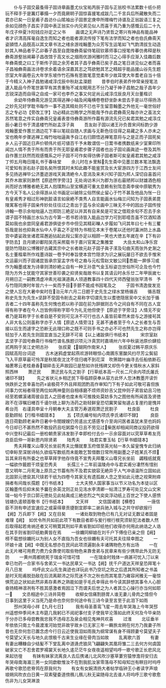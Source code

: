 <!-- { "loadSidebar": true } -->
　　仆与子固交最蚤得子固诗章画墨尤伙宝祐丙辰子固与正翁校书法累数十纸仆把玩不释手于是篝灯摹搨一夕而竟厥眀子固惊喜援笔成跋几二千言兵后所藏散失而二君亦已矣一日皇甫子昌访仆山隂袖出子固景定庚申所赠梅竹诗谱及正翁跋语三复之余如见顔色子昌实子固中表正翁实仆内兄弟见似人而喜于焉乃重为感慨云后二十九年戊子仲夏汴阳钱应孙定之父书
　　画谓之无声诗乃贤哲之寄兴有神品有能品神者才识清高挥毫自逸生而知之者也能者源流传授下笔有法学而知之者也伯氏彝斋天姿頴悟人品旣高以其文章书法之绪余游戏翰墨为众芳写生运笔如飞气韵清拔生动造妙其入神品者乎乙卯春子昌至自毘陵彝斋留侍笔砚钦慕师事口授笔传摹仿弗释是秋彝斋游壑翁阃幕子昌改馆于高文长之烟雨优游闲雅时而习之心得手应渐入佳趣后数年彝斋奬之曰工于斯传子固之余芳者其子昌乎彝斋已矣子昌之笔日进见似之者而喜子昌袖彝斋画法诗卷求余着语余深嘉其志之笃欲勉其艺之精超乎能品援山谷先生题宗室大年画卷云大年学东坡作竹石殊有思致笔意觉柔年少故耳使大年耆老自当十倍于今精义入神子昌勉诸咸淳戊辰中秋赵孟濚题
　　昔李伯时表弟乔仲常亲授笔法遂入能品今乔笔世甚罕有其贵重殆不减龙眠用志不分乃凝于神子昌勉之哉子昌年少志锐深造而自得之自成一家可也李乔之事又何足尚云咸淳戊辰良月天台董楷识
　　余幼年侍彝斋兄游见其得逃禅小轴及闲庵横卷卷舒坐卧未尝去手是以尽得扬汤之妙先兄好学耽书每作一事不造其精处则不已也平生留意翰墨之外他无一毫世俗好志之专必功【旁改工字】功必精此岂晩学之所能哉予作此君彝斋兄每亦许之虽法文苏然笔意之传实自彝斋兄皇甫表昔侍彝斋游所作葢有源流先兄已矣君其勉之咸淳戊辰小暑日书于清逺楼竹所赵孟淳子眞
　　吾友赵子固以诸王孙负晋宋间标韵少游戏翰墨爱作蕙兰酒边花下率以笔砚自随人求画与无靳色往往得之易藏之多人亦未之宝也晩年步骤逃禅工梅竹咄咄逼眞予自江右归颇悟逃禅笔意将与之是正而子固死矣乡人云子固近日声价顿伟片纸可値百千予未敢谓信一日鬻书者携数纸来少室果印所闻岂人情不贵于所有而贵于所无耶皇甫君步骤子固者也出子固论画眞迹一卷及其所自作蕙兰跃然而观感慨系之吁子固不可作矣得彷佛子固者斯可矣皇甫君其勉之咸淳丁夘五月晦日隆礼书于春咏堂
　　余儿时在乡里斛先生斋中见墨兰数本笔法飘逸可爱知有浙右赵子固名矣所恨其时未知此趣不能鉴赏及长大宦游四方于江西士友间多见扬逃禅毕公济墨迹游戏天眞清絶令人意消及来禾兴知子固为邦人深切自喜首问其乔木故家则渺然【原迹然字旁注】无处询访禾兴为郡为浙右最陋邦以财雄酒色相尚而好古博雅者絶无其人抱璞荆山至宝横道可重太息赖有别驾息斋李侯中原毓秀为方今天下名人公余得游从论书画足以破除尘俗然侯止留心于竹不甚及他品为怅一日有皇甫秀才相过形神肮脏语言如泉絶不类秀人自言能画水仙梅兰问知为子固表弟毘陵寓客也得子固亲传妙处往往过之青出于蓝与余论画中三昧无不中的因出子固传授诗翰一卷示余咄咄逼人岂郑防三絶足以并其有自来矣是可宝之借观余旬不忍去手余谓子固不特画兰水仙为古今第一若书若诗皆入能品岂学力可到耶噫吾虽不饮酒知酒莫如我也余尝同皇甫君游俱徒步市中但见其精彩皪人步履如飞问其年曰七十有三矍铄哉是翁也抑眞水仙中人乎喜之不足特为书相见本末于卷尾以还他时瀛洲防上水晶宫中婆娑政坐诸君耳邂逅拈起此叚公案亦足以相顾一笑也大徳五年嵗在辛【下有卯字防去】丑月建卯鄱阳吴亮采熈载书于嘉兴官寓之集雅堂
　　大岳太和山净乐宫提防竹隠赵公博雅好古藏其宗中之长者故元赵子固子眞子潆及句曲天雨张外史淛之名士董楷辈所作戏墨诗跋一卷予时奉旨使本宫竹隠求为识之展玩屡日不欲去手惟宋文运最兴而子固诸昆皆承宗室孟字传号之裔与元松雪赵文敏公同悉能一屏侈习或作为翰墨或发为诗章则清妙絶尘自有一种王孙意气金玉标姿岂世俗所可企及也今竹隠为方外士犹能守其家世善珍袭之抑贤矣哉故书以复其请云时永乐廿二年甲辰嵗七月朔日正一嗣教清虚冲素光祖演道眞人领道教事四十四代天师西璧翁张罕清书　予与竹隠同庚时年皆六十一矣而予目手颤不能成书因笔及之
　　子固书清逸俊发览之使人忘在大暑中矣时在治元年六月二日题于史先生之绿水堂杨循吉
　　循吉既称史先生为先生坚辞不受固令削去之易称字切谓先生以耆徳隠居吴中又长加于循吉者二十四年虽称先生何愧也若以称子固在前为辞据则古今之间自有不同在古人宜得有称字者在今人岂皆例得称字耶今为礼无他但使于【原迹于字旁注】人情无不安者乃是耳称字于长者自是不安则可见决不可行也古人虽皆前辈然未尝与之游接茍其人非大名公则虽称字亦于人情【原迹人情旁注】无甚不通者至于今人之长者生与吾接以后生而遽字之恐断无此理口称之既不可则手书之亦必不可也然先生之称亦岂得轻加于人若先生则固宜直当之无辞不可易【以上诸跋俱行书纸本】
　　宋宗室赵孟坚字子固号彝斋行书梅竹谱名族题识项元汴真赏时嘉靖卅六年中秋装池原价肆拾贰两购于吴江史明古孙
　　张叔夏【瑚网作南宋人】
　　张叔夏过韩平原庆乐园赋高阳台词迹
　　古木迷鸦虚堂起燕欢游转眼惊心南圃东窻酸风扫尽芳尘鬓貂飞入平原草最可怜浑是秋隂夜沈沈不信归魂不到花深　吹箫踏叶幽寻去任船依断石袖褁寒云老桂悬香瑚碎击无声故园已是愁如许抚残碑又却伤今更关情秋水人家斜照西林
　　萧迂民
　　萧迂民与先之劄子【行草纸本高一尺长二尺余内项氏屠氏诸印不録】
　　先之省状元乡相迂民下辱临顾获奉从容方此怀人忽沐教墨开读忻快跌折之苦幸喜勿药谕极荷不外且拜观团酌高作审知门下有子如此可敬可喜但族间事力优裕者得至两位如两神童则自相琢磨不烦师资妙吉父昆仲则子弟皆幼且习他经至若螺溪诸周彼自芸人之田者也度未有可推挽处莫妨多为之图他有所闻首及贤徳政不在谆嘱旧楮百千谩尔统上聊为汤药之助轻鲜皇恐切冀笑留匆遽占复崖约是愧并希台亮　右谨具申呈十月朝奉大夫主管万寿道观萧迂民劄子
　　杜良臣
　　杜良臣勤顾帖【行楷书蜡牋本】
　　五【项氏编号帖内项氏李氏诸印不録】
　　良臣连日荷勤顾老亲昨日暑中令閤嫂嫂仍劳逺出尤感感专介至询问医者盖犹未至也妈妈今日却已不甚热然不敢投药且吃粥糜今日且不劳见过柴医却相闻同商议投药欲得中兴登科记最后一册检朝贵家讳发劄子幸即检付去仆一示余容面对以究草草希友亮良臣启仲一哥新恩内除贤弟
　　陆秀夫
　　陆君实羣玉帖【行草书蜡牋本】
　　秀夫拜覆义山尊兄长坐前秀夫比僭就羣玉府借至英光帖一本久留皇愧专此归纳切幸眎至深居诗帖久欲临写数纸而未能敢乞暂借数日常所用副墨之子姓某氏不烦旨其来将有所委之也草草拜字他存侍竟不宣秀夫拜覆义山尊兄长坐前　蠲糨纸就覔一幅欲作籖题干烦皇恐秀夫
　　长孺三十二年前温陵舟中与君实甫分凄然有惜别意又明年二月死海上原员之节葢有所不及君实貌容无絶异于人气冲语温所立固如此北固郭元徳裒其尺牍若干纸为四卷今其家无有遗孤故人念之至如此元徳之视荣附瘁捐者有间哉长孺题【行书纸本】
　　士大夫预人国家事当以节义功名为本徒以区区翰墨传后抑末矣予曩在余英沈则正处见洺水李清卿一帖清江罗寿可处见文山文宋瑞一帖今于京口郭元徳处见此帖眞成三絶忠烈之气奕奕浮动纸上百世之下使人感愤钱塘仇逺顿首敬书【行书纸本】
　　文天祥
　　文信国诸劄【横卷】
　　一唐信臣不测有申述宜速应之或渠得章贡捷劄宜即率二谢兵驰入城与之共守却欲报行【阙】万兵即下【阙】又在目矣
　　一诸处取到物色已有几无对证无数证者固是难理【阙】　如优令所共如前此项下有数目者即与爰行根行根究须斩犯法者数人然后取得起若肯纳还者又可稍寛其刑如平素省劄如印纸他们收得亦何用此纳诰之人诰在其手则省劄印纸勅黄皆在焉
　　一徐嬭同柳娘在刘千户下傅佺已亲之但【阙】榜不载想徐嬭托以为别人女不直指为吾女也徐嬭有夫可托其夫往赎幸图之
　　一环娘十歳【阙】中既无名想亦在民间此项须遍劄永丰诸隅物色方有出场
　　一在此无片楮可用费力费力全靠使司取些物色来靠舍弟与民章来有些少携带此外无防无防
　　一黄州周都统死于瑞金可惜可惜
　　一在瑞金时贱体一病甚可忧入汀以来幸已勿药一合家书与舍弟又一书达民章又一书达【阙】抚千户道达天祥皇恐拜笔十月八日发
　　呜呼此文山先生眞迹也详玩此书乃空坑之败之后遗其所知者之书盖是时天阨甫脱劲敌在后流离颠沛之际荒迷不次之秋也而其笔意乃雍容闲雅无一毫惊惧荒迫之状如此然非素存素养之熟能如是乎毛氏幸得此书今读其辞想其事令人心胆奋扬精神凛冽有不胜其感激者焉因泣下而谓夫后世之为人者其立心操行亦当何如耶一
　　文丞相途中三诗并简卷
　　收柳女信痛割肠胃人谁无妻儿骨肉之情但今日事到这里于义当死乃是命也奈何奈何途中有三诗今录至言至于此泪下如雨
　　邳州哭母小祥【九月七日】
　　我有母圣善鸾飞星一周去年哭海上今年哭邳州遥想仲季间木主布筵几我躬已不阅祀事付支子使我早沦落如此终天何及今毕亲防于分亦已多母尝教我忠我不违母志及泉会相见鬼神共欢喜
　　过淮
　　北征垂半年依依只南土今晨渡淮河始觉非故宇故乡已无家三年一羇旅龙朔在何方乃我妻子所昔也无奈何忽已置念虑今行日云近使我泪如雨我为纲常谋有身不得顾妻兮莫望夫子兮莫望父天长与地久此恨极千古来生业缘在骨肉当如故
　　乱离歌六首
　　有妻有妻出糟糠自少结髪不下堂乱离中道逄虎狼凤飞翩翩失其凰将雏二三去何方何虞国破家又亡不忍舍君罗襦裳天长地久逺茫茫牛女夜夜遥相望呜呼一歌兮歌正长悲风北来起彷徨
　　有妹有妹家流离良人去后携诸儿北风吹沙塞草萋穷猿惨澹将安归去年哭母南海湄三男一女同歔欷惟汝不在割我肌汝家零落母不知母知岂有瞑目时呜呼再歌兮歌恐悲脊鸰在原我何为
　　有女有女婉清扬大者帖学临钟王小者读字声琅琅朔风吹衣白日黄一双素璧委道傍鴈儿鴈儿秋无粱随母北去谁人将呜呼三歌兮歌愈伤非为儿女哭淋浪
